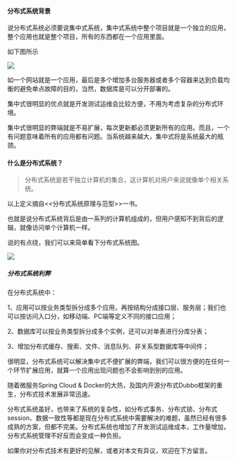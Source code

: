 #### 分布式系统背景

说分布式系统必须要说集中式系统，集中式系统中整个项目就是一个独立的应用，整个应用也就是整个项目，所有的东西都在一个应用里面。

如下图所示

![](http://img.javastack.cn/18-1-17/45450981.jpg)

如一个网站就是一个应用，最后是多个增加多台服务器或者多个容器来达到负载均衡的避免单点故障的目的，当然，数据库是可以分开部署的。

集中式很明显的优点就是开发测试运维会比较方便，不用为考虑复杂的分布式环境。

集中式很明显的弊端就是不易扩展，每次更新都必须更新所有的应用。而且，一个有问题意味着所有的应用都有问题。当系统越来越大，集中式将是系统最大的瓶颈。

#### 什么是分布式系统？

> 分布式系统是若干独立计算机的集合，这计算机对用户来说就像单个相关系统。

以上定义摘自<<分布式系统原理与范型>>一书。

也就是说分布式系统背后是由一系列的计算机组成的，但用户感知不到背后的逻辑，就像访问单个计算机一样。

说的有点绕，我们可以来简单看下分布式系统图。

![](http://img.javastack.cn/18-1-17/63126910.jpg)


##### 分布式系统利弊

在分布式系统中：

1、应用可以按业务类型拆分成多个应用，再按结构分成接口层、服务层；我们也可以按访问入口分，如移动端、PC端等定义不同的接口应用；

2、数据库可以按业务类型拆分成多个实例，还可以对单表进行分库分表；

3、增加分布式缓存、搜索、文件、消息队列、非关系型数据库等中间件；

很明显，分布式系统可以解决集中式不便扩展的弊端，我们可以很方便的在任何一个环节扩展应用，就算一个应用出现问题也不会影响到别的应用。

随着微服务Spring Cloud & Docker的大热，及国内开源分布式Dubbo框架的重生，分布式技术发展非常迅速。

分布式系统虽好，也带来了系统的复杂性，如分布式事务、分布式锁、分布式session、数据一致性等都是现在分布式系统中需要解决的难题，虽然已经有很多成熟的方案，但都不完美。分布式系统也增加了开发测试运维成本，工作量增加，分布式系统管理不好反而会变成一种负担。

如果你对分布式技术有更好的见解，或者对本文有异议，欢迎在下方留言。


